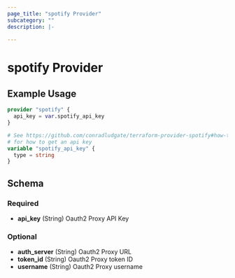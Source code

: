 ```yaml
---
page_title: "spotify Provider"
subcategory: ""
description: |-
  
---
```


# spotify Provider



## Example Usage

```terraform
provider "spotify" {
  api_key = var.spotify_api_key
}

# See https://github.com/conradludgate/terraform-provider-spotify#how-to-use
# for how to get an api key
variable "spotify_api_key" {
  type = string
}
```

## Schema

### Required

- **api_key** (String) Oauth2 Proxy API Key

### Optional

- **auth_server** (String) Oauth2 Proxy URL
- **token_id** (String) Oauth2 Proxy token ID
- **username** (String) Oauth2 Proxy username
